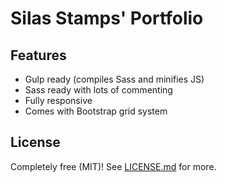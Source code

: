 # Silas Stamps' Portfolio


## Features

* Gulp ready (compiles Sass and minifies JS)
* Sass ready with lots of commenting
* Fully responsive
* Comes with Bootstrap grid system

## License

Completely free (MIT)! See [LICENSE.md](LICENSE.md) for more.
